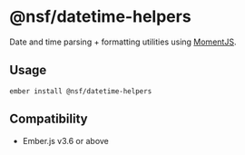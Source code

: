 @nsf/datetime-helpers
==============================================================================
Date and time parsing + formatting utilities using [MomentJS](https://momentjs.com/).


Usage
------------------------------------------------------------------------------
```
ember install @nsf/datetime-helpers
```


Compatibility
------------------------------------------------------------------------------
* Ember.js v3.6 or above
